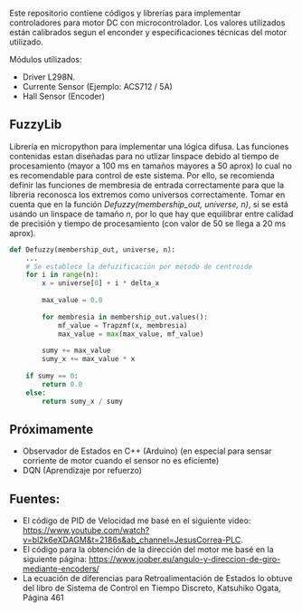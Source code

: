 Este repositorio contiene códigos y librerías para implementar controladores para motor DC con microcontrolador. Los valores utilizados están calibrados segun el enconder y especificaciones técnicas del motor utilizado.

Módulos utilizados:
- Driver L298N.
- Currente Sensor (Ejemplo: ACS712 / 5A)
- Hall Sensor (Encoder)

## FuzzyLib
Librería en micropython para implementar una lógica difusa. Las funciones contenidas estan diseñadas para no utlizar linspace debido al tiempo de procesamiento (mayor a 100 ms en tamaños mayores a 50 aprox) lo cual no es recomendable para control de este sistema. Por ello, se recomienda definir las funciones de membresia de entrada correctamente para que la libreria reconosca los extremos como universos correctamente.
Tomar en cuenta que en la función _Defuzzy(membership_out, universe, n)_, si se está usando un linspace de tamaño _n_, por lo que hay que equilibrar entre calidad de precisión y tiempo de procesamiento (con valor de 50 se llega a 20 ms aprox).

```python
def Defuzzy(membership_out, universe, n):
    ...
    # Se establece la defuzificación por método de centroide
    for i in range(n):
        x = universe[0] + i * delta_x 
        
        max_value = 0.0
        
        for membresia in membership_out.values():
            mf_value = Trapzmf(x, membresia)
            max_value = max(max_value, mf_value)
        
        sumy += max_value
        sumy_x += max_value * x
    
    if sumy == 0:
        return 0.0  
    else:
        return sumy_x / sumy
```

## Próximamente
- Observador de Estados en C++ (Arduino) (en especial para sensar corriente de motor cuando el sensor no es eficiente)
- DQN (Aprendizaje por refuerzo)

## Fuentes:
- El código de PID  de Velocidad me basé en el siguiente video: https://www.youtube.com/watch?v=bl2k6eXDAGM&t=2186s&ab_channel=JesusCorrea-PLC.
- El código para la obtención de la dirección del motor me basé en la siguiente página: https://www.joober.eu/angulo-y-direccion-de-giro-mediante-encoders/
- La ecuación de diferencias para Retroalimentación de Estados lo obtuve del libro de Sistema de Control en Tiempo Discreto, Katsuhiko Ogata, Página 461 

